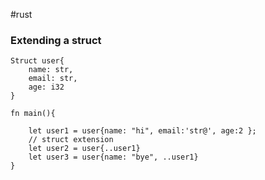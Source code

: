 #rust
### Extending a struct

```
Struct user{
	name: str,
	email: str,
	age: i32
}

fn main(){

	let user1 = user{name: "hi", email:'str@', age:2 };
	// struct extension
	let user2 = user{..user1}
	let user3 = user{name: "bye", ..user1}
}
```